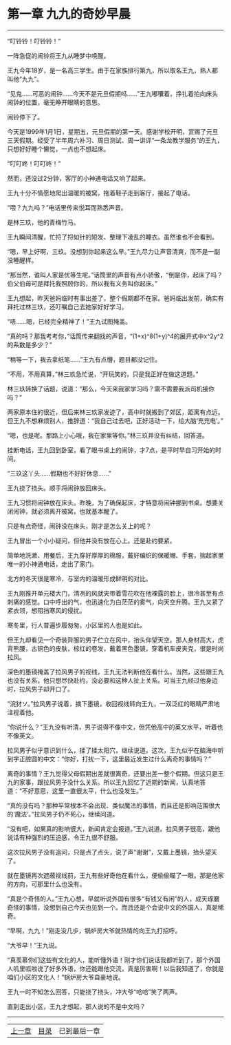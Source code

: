 # 第一章 九九的奇妙早晨
**************************************************

“叮铃铃！叮铃铃！”

一阵急促的闹铃将王九从睡梦中唤醒。

王九今年18岁，是一名高三学生。由于在家族排行第九，所以取名王九，熟人都叫他“九九”。

“见鬼……可恶的闹钟……今天不是元旦假期吗……”王九嘟囔着，挣扎着拍向床头闹钟的位置，毫无睁开眼睛的意思。

闹铃停下了。

今天是1999年1月1日，星期五，元旦假期的第一天。感谢学校开明，赏赐了元旦三天假期。经受了半年周六补习、周日测试、周一讲评“一条龙教学服务”的王九，只想好好睡个懒觉，一点也不想起床。

“叮叮咚！叮叮咚！”

然而，还没过2分钟，客厅的小神通电话又响了起来。

王九十分不情愿地爬出温暖的被窝，拖着鞋子走到客厅，接起了电话。

“喂？九九吗？”电话里传来悦耳而熟悉声音。

是林三玖，他的青梅竹马。

王九瞬间清醒，忙捋了捋如针的短发、整理下凌乱的睡衣。虽然谁也不会看到。

“嗯，早上好啊，三玖。没想到你起来这么早。”王九尽力让声音清爽，而不是一副没睡醒样。

“那当然，谁叫人家是优等生呢。”话筒里的声音有点小骄傲，“倒是你，起床了吗？伯父伯母可是拜托我照顾你的，所以我有义务叫你起床。”

王九想起，昨天爸妈临时有事出差了，整个假期都不在家。爸妈临出发前，确实有拜托过林三玖，还叮嘱自己去她家好好学习。

“唔……嗯，已经完全精神了！”王九试图掩盖。

“真的吗？那我考考你，”话筒传来翻找的声音，“(1+x)^8(1+y)^4的展开式中x^2y^2的系数是多少？”

“稍等一下，我去拿纸笔……”王九有点懵，题目都没记住。

“不用，不用真算，”林三玖急忙说，“开玩笑的，只是我正好在做这道题。”

林三玖转换了话题，说道：“那么，今天来我家学习吗？需不需要我派司机接你吗？”

两家原本住的很近，但后来林三玖家发迹了，高中时就搬到了郊区，距离有点远。但王九不想麻烦别人，推辞道：“我自己过去吧，正好活动一下，给大脑‘充充电’。”

“嗯，也是呢。那路上小心哦，我在家里等你。”林三玖并没有纠结，回答道。

挂断电话，王九回到卧室，看了眼书桌上的闹钟，才7点，是平时早自习开始的时间。

“三玖这丫头……假期也不好好休息……”

王九挠了挠头。顺手将闹钟放回床头。

王九习惯将闹钟放在床头。昨晚，为了确保起床，才特意将闹钟挪到书桌。想要关闭闹钟，就必须离开被窝，也就基本醒了。

只是有点奇怪，闹钟没在床头，刚才是怎么关上的呢？

王九冒出一个小小疑问，但他并没有放在心上。还是赴约要紧。

简单地洗漱、用餐后，王九穿好厚厚的棉服，戴好编织的保暖帽、手套，揣起家里唯一的小神通电话，走出了家门。

北方的冬天很是寒冷，与室内的温暖形成鲜明的对比。

王九刚推开单元楼大门，清冽的风就夹带着雪花吹在他裸露的脸上，很冷甚至有点刺痛的感觉。口中呼出的气，也迅速化为白茫茫的雾气，向天空升腾。王九又紧了紧衣领，想阻挡寒风的侵扰。

寒冬里，行人普遍步履匆匆，小区里的人也是如此。

但王九却看见一个奇装异服的男子伫立在风中，抬头仰望天空。那人身材高大，虎背熊腰，古铜色的皮肤，棕红的卷发，戴着黑色墨镜，穿着机车皮夹克，很是时尚拉风。

深色的墨镜掩盖了拉风男子的视线，王九无法判断他在看什么。当然，这些跟王九也没有关系，他只想尽快赴约，没必要和这种人扯上关系。可当王九经过他身边时，拉风男子却开口了。

“浣犲ソ。”拉风男子说着，摘下墨镜，收回视线转向王九，一双泛红的眼睛严肃地注视着他。

“你说什么？”王九没有听清，男子说得不像中文，但凭他高中的英文水平，听着也不像英文。

拉风男子似乎意识到什么，揉了揉太阳穴，继续说道。这次，王九似乎在脑海中听到字正腔圆的中文：“你好，打扰一下，这里最近发生过什么离奇的事情吗？”

离奇的事情？王九觉得父母假期出差就很离奇，还要出差一整个假期。但这只是王九的家事，跟拉风男子没什么关系。所以王九回忆了近期的新闻，认真地答道：“不好意思，这里一直很太平，什么也没发生。”

“真的没有吗？那种平常根本不会出现、类似魔法的事情，而且还是影响范围很大的‘魔法’。”拉风男子仍不死心，继续问道。

“没有吧，如果真的影响很大，新闻肯定会报道。”王九说道。拉风男子很高，跟他说话有种强烈的压迫感，令王九很不舒服。

这次拉风男子没有追问，只是点了点头，说了声“谢谢”，又戴上墨镜，抬头望天了。

就在墨镜再次遮蔽视线前，王九有些好奇他在看什么，便偷偷瞄了一眼。那是他家的方向，可那里什么也没有。

“真是个奇怪的人。”王九心想。早就听说外国有很多“有钱又有闲”的人，成天琢磨奇怪的事情，没想到自己今天也见到一个。而且还是个会说中文的外国人，真是稀奇。

“早啊，九九！”刚走没几步，锅炉房大爷就热情的向王九打招呼。

“大爷早！”王九说。

“真羡慕你们这些有文化的人，能听懂外语！刚才你们说话我都听到了，那个外国人叽里呱啦说了好多外语，你还能跟他交流，真是厉害啊！以后我知道了，你就是咱们小区的文化人！”锅炉房大爷自豪地说。

王九一时不知怎么回答，只能挠了挠头，冲大爷“哈哈”笑了两声。

直到走出小区，王九才想起，那人说的不是中文吗？


**************************************************

| | | |
|-|-|-|
|[上一章](000)|[目录](../index)|已到最后一章|
